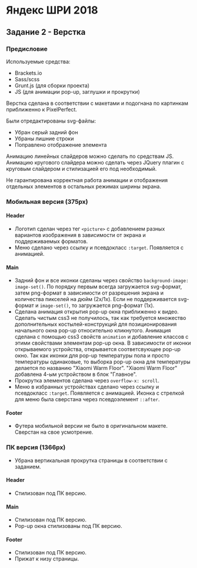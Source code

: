 # Яндекс ШРИ 2018

## Задание 2 - Верстка

### Предисловие
  
  Используемые средства: 
  - Brackets.io
  - Sass/scss
  - Grunt.js (для сборки проекта)
  - JS (для анимации pop-up, заглушки и прокрутки)
  
  Верстка сделана в соответствии с макетами и подогнана по картинкам приближенно к PixelPerfect.

  Были отредактированы svg-файлы: 
  - Убран серый задний фон
  - Убраны лишние строки
  - Поправлено отображение элемента

  Анимацию линейных слайдеров можно сделать по средствам JS. Анимацию кругового слайдера 
  можно сделать через JQuery плагин с круговым слайдером и стилизацией его под необходимый.
  
  Не гарантирована корректная работа анимации и отображения отдельных элементов в остальных режимах ширины экрана.
  
### Мобильная версия (375px)

#### Header

- Логотип сделан через тег `<picture>` с добавлением разных вариантов изображения в зависимости 
  от экрана и поддерживаемых форматов. 
- Меню сделано через ссылку и псевдокласс `:target`. Появляется с анимацией.

#### Main

- Задний фон и все иконки сделаны через свойство `background-image: image-set()`. 
  По порядку первым всегда загружается svg-формат, затем png-формат в зависимости от разрешения
  экрана и количества пикселей на дюйм (2x/1x). Если не поддерживается svg-формат и `image-set()`,
  то загружается png-формат (1x).
- Сделана анимация открытия pop-up окна приближенно к видео. Сделать чистым css3 не получилось,
  так как требуется множество дополнительных костылей-конструкций для позиционирования начального
  окна pop-up относительно кликнутого. Анимация сделана с помощью css3 свойств `animation` и
  добавление классов с этими свойствами элементам pop-up окна.
  В зависимости от иконки открываемого устройства, открывается соответсвующее pop-up окно. Так как 
  иконки для pop-up температуры пола и просто температуры одинаковые, то выборка pop-up
  окна для температуры делается по названию "Xiaomi Warm Floor".
  "Xiaomi Warm Floor" добавлена 4-ым устройством в блок "Главное".
- Прокрутка элементов сделана через `overflow-x: scroll`.
- Меню в избранных устройствах сделано через ссылку и псевдокласс `:target`. Появляется с анимацией.
  Иконка с стрелкой для меню была сверстана через псевдоэлемент `::after`.

#### Footer

- Футера мобильной версии не было в оригинальном макете. Сверстан на свое усмотрение.

### ПК версия (1366px)

- Убрана вертикальная прокрутка страницы в соответствии с заданием.

#### Header

- Стилизован под ПК версию.

#### Main

- Стилизован под ПК версию.
- Pop-up окна стилизованы под ПК версию.

#### Footer

- Стилизован под ПК версию.
- Прижат к низу страницы.
